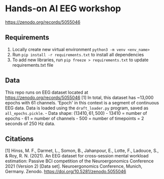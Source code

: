# Hands-on AI EEG workshop
https://zenodo.org/records/5055046

## Requirements
1. Locally create new virtual environment `python3 -m venv <env_name>`
2. Run `pip install -r requirements.txt` to install all dependencies
3. To add new libraries, run `pip freeze > requirements.txt` to update requirements.txt file

## Data
This repo runs on EEG dataset located at https://zenodo.org/records/5055046 [1]
In total, this dataset has ~13,000 epochs with 61 channels. 'Epoch' in this context is a segment of continuous EEG data. 
Data is loaded using the `draft_loader.py` program, saved as `all_epochs.pickle`. 
    - Data shape: $(13410, 61, 500)$
        - $13410$ = number of epochs 
        - $61$ = number of channels
        - $500$ = number of timepoints = $2$ seconds of $250$ Hz data. 


## Citations
[1] Hinss, M. F., Darmet, L., Somon, B., Jahanpour, E., Lotte, F., Ladouce, S., & Roy, R. N. (2021). An EEG dataset for cross-session mental workload estimation: Passive BCI competition of the Neuroergonomics Conference 2021 (Version 2) [Data set]. Neuroergonomics Conference, Munich, Germany. Zenodo. https://doi.org/10.5281/zenodo.5055046
